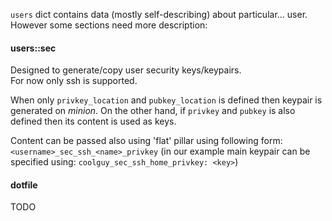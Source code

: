 `users` dict contains data (mostly self-describing) about particular... user.
However some sections need more description:

#### users:<username>:sec 
Designed to generate/copy user security keys/keypairs.  
For now only ssh is supported. 

When only `privkey_location` and `pubkey_location` is defined then keypair is generated on _minion_.
On the other hand, if `privkey` and `pubkey` is also defined then its content is used as keys. 

Content can be passed also using 'flat' pillar using following form: `<username>_sec_ssh_<name>_privkey` (in our example main keypair can be specified using: `coolguy_sec_ssh_home_privkey: <key>`)

#### dotfile 
TODO
